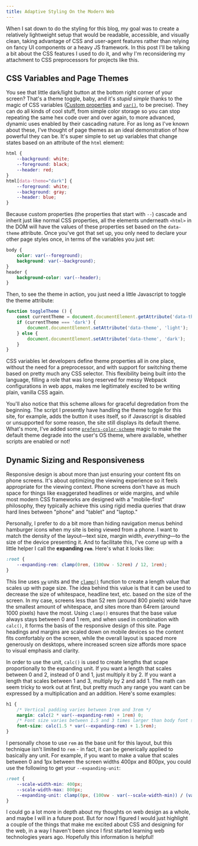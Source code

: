 ```yaml
---
title: Adaptive Styling On the Modern Web
---
```

When I sat down to do the styling for this blog, my goal was to create a relatively lightweight setup that would be readable, accessible, and visually clean, taking advantage of CSS and user-agent features rather than relying on fancy UI components or a heavy JS framework. In this post I'll be talking a bit about the CSS features I used to do it, and why I'm reconsidering my attachment to CSS preprocessors for projects like this.

## CSS Variables and Page Themes

You see that little dark/light button at the bottom right corner of your screen? That's a theme toggle, baby, and it's *stupid simple* thanks to the magic of CSS variables ([Custom properties][css-custom-properties] and [`var()`][css-var], to be precise). They can do all kinds of cool stuff, from simple color storage so you can stop repeating the same hex code over and over again, to more advanced, dynamic uses enabled by their cascading nature. For as long as I've known about these, I've thought of page themes as an ideal demonstration of how powerful they can be. It's super simple to set up variables that change states based on an attribute of the `html` element:

```css
html {
	--background: white;
	--foreground: black;
	--header: red;
}
html[data-theme="dark"] {
	--foreground: white;
	--background: gray;
	--header: blue;
}
```

Because custom properties (the properties that start with `--`) cascade and inherit just like normal CSS properties, all the elements underneath `<html>` in the DOM will have the values of these properties set based on the `data-theme` attribute. Once you've got that set up, you only need to declare your other page styles once, in terms of the variables you just set:

```css
body {
	color: var(--foreground);
	background: var(--background);
}
header {
	background-color: var(--header);
}
```

Then, to see the theme in action, you just need a little Javascript to toggle the theme attribute:

```js
function toggleTheme () {
	const currentTheme = document.documentElement.getAttribute('data-theme');
	if (currentTheme === 'dark') {
		document.documentElement.setAttribute('data-theme', 'light');
	} else {
		document.documentElement.setAttribute('data-theme', 'dark');
	}
}
```

CSS variables let developers define theme properties all in one place, without the need for a preprocessor, and with support for switching theme based on pretty much any CSS selector. This flexibility being built into the language, filling a role that was long reserved for messy Webpack configurations in web apps, makes me legitimately excited to be writing plain, vanilla CSS again.

You'll also notice that this scheme allows for graceful degredation from the beginning. The script I presently have handling the theme toggle for this site, for example, adds the button it uses itself, so if Javascript is disabled or unsupported for some reason, the site still displays its default theme. What's more, I've added some [`prefers-color-scheme`][css-prefers-color-scheme] magic to make the default theme degrade into the user's OS theme, where available, whether scripts are enabled or not!

## Dynamic Sizing and Responsiveness

Responsive design is about more than just ensuring your content fits on phone screens. It's about optimizing the viewing experience so it feels appropriate for the viewing context. Phone screens don't have as much space for things like exaggerated headlines or wide margins, and while most modern CSS frameworks are designed with a "mobile-first" philosophy, they typically achieve this using rigid media queries that draw hard lines between "phone" and "tablet" and "laptop."

Personally, I prefer to do a bit more than hiding navigation menus behind hamburger icons when my site is being viewed from a phone. I want to match the density of the layout—text size, margin width, *everything*—to the size of the device presenting it. And to facilitate this, I've come up with a little helper I call the **expanding `rem`**. Here's what it looks like:

```css
:root {
	--expanding-rem: clamp(0rem, (100vw - 52rem) / 12, 1rem);
}
```

This line uses [`vw`][css-vw] units and the [`clamp()`][css-clamp] function to create a length value that scales up with page size. The idea behind this value is that it can be used to decrease the size of whitespace, headline text, etc. based on the size of the screen. In my case, screens less than 52 rem (around 800 pixels) wide have the smallest amount of whitespace, and sites more than 64rem (around 1000 pixels) have the most. Using `clamp()` ensures that the base value always stays between 0 and 1 rem, and when used in combination with `calc()`, it forms the basis of the responsive design of this site. Page headings and margins are scaled down on mobile devices so the content fits comfortably on the screen, while the overall layout is spaced more generously on desktops, where increased screen size affords more space to visual emphasis and clarity.

In order to use the unit, `calc()` is used to create lengths that scape proportionally to the expanding unit. If you want a length that scales between 0 and 2, instead of 0 and 1, just multiply it by 2. If you want a length that scales between 1 and 3, multiply by 2 and add 1. The math can seem tricky to work out at first, but pretty much any range you want can be expressed by a multiplication and an addition. Here's some examples:

```css
h1 {
	/* Vertical padding varies between 1rem and 3rem */
	margin: calc(2 * var(--expanding-rem) + 1rem) 0;
	/* Font size varies between 1.5 and 3 times larger than body font size */
	font-size: calc(1.5 * var(--expanding-rem) + 1.5rem);
}
```

I personally chose to use `rem` as the base unit for this layout, but this technique isn't limited to `rem` - in fact, it can be generically applied to basically any unit. For example, if you want to make a value that scales between 0 and 1px between the screen widths 400px and 800px, you could use the following to get your `--expanding-unit`:

```css
:root {
	--scale-width-min: 400px;
	--scale-width-max: 800px;
	--expanding-unit: clamp(0px, (100vw - var(--scale-width-min)) / (var(--scale-width-max) - var(--scale-width-min)), 1px);
}
```
I could go a lot more in depth about my thoughts on web design as a whole, and maybe I will in a future post. But for now I figured I would just highlight a couple of the things that make me excited about CSS and designing for the web, in a way I haven't been since I first started learning web technologies years ago. Hopefully this information is helpful!

[css-clamp]: https://developer.mozilla.org/en-US/docs/Web/CSS/clamp()
[css-custom-properties]: https://developer.mozilla.org/en-US/docs/Web/CSS/--*
[css-prefers-color-scheme]: https://developer.mozilla.org/en-US/docs/Web/CSS/@media/prefers-color-scheme
[css-var]: https://developer.mozilla.org/en-US/docs/Web/CSS/var()
[css-vw]: https://developer.mozilla.org/en-US/docs/Web/CSS/length#viewport-percentage_lengths

